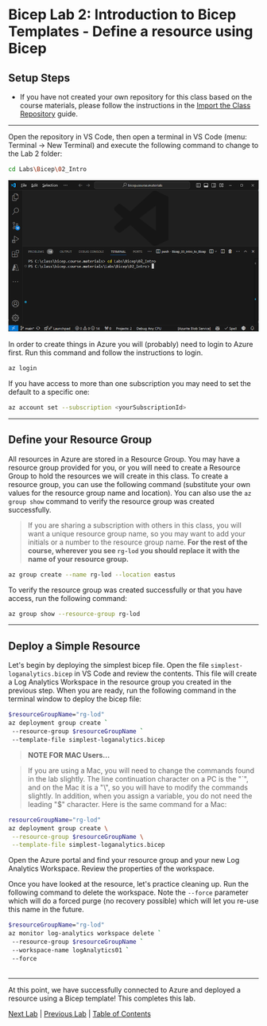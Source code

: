 # Bicep Lab 2: Introduction to Bicep Templates - Define a resource using Bicep

## Setup Steps

* If you have not created your own repository for this class based on the course materials, please follow the instructions in the [Import the Class Repository](../../setup/3-Clone-Repo.md) guide.

---

Open the repository in VS Code, then open a terminal in VS Code (menu: Terminal -> New Terminal) and execute the following command to change to the Lab 2 folder:

``` bash
cd Labs\Bicep\02_Intro
```

  ![Terminal](img/Terminal_01.png)

In order to create things in Azure you will (probably) need to login to Azure first.  Run this command and follow the instructions to login.

``` bash
az login
```

If you have access to more than one subscription you may need to set the default to a specific one:

``` bash
az account set --subscription <yourSubscriptionId>
```

---

## Define your Resource Group

All resources in Azure are stored in a Resource Group.  You may have a resource group provided for you, or you will need to create a Resource Group to hold the resources we will create in this class.  To create a resource group, you can use the following command (substitute your own values for the resource group name and location). You can also use the `az group show` command to verify the resource group was created successfully.

> If you are sharing a subscription with others in this class, you will want a unique resource group name, so you may want to add your initials or a number to the resource group name. 
**For the rest of the course, wherever you see `rg-lod` you should replace it with the name of your resource group.**

``` bash
az group create --name rg-lod --location eastus
```

To verify the resource group was created successfully or that you have access, run the following command:

``` bash
az group show --resource-group rg-lod
```

---

## Deploy a Simple Resource

Let's begin by deploying the simplest bicep file.  Open the file `simplest-loganalytics.bicep` in VS Code and review the contents.  This file will create a Log Analytics Workspace in the resource group you created in the previous step. When you are ready, run the following command in the terminal window to deploy the bicep file:

``` bash
$resourceGroupName="rg-lod"
az deployment group create `
 --resource-group $resourceGroupName `
 --template-file simplest-loganalytics.bicep

```

> **NOTE FOR MAC Users...**

> If you are using a Mac, you will need to change the commands found in the lab slightly.  The line continuation character on a PC is the "`", and on the Mac it is a "\\", so you will have to modify the commands slightly.  In addition, when you assign a variable, you do not need the leading "$" character.  Here is the same command for a Mac:

``` bash
resourceGroupName="rg-lod"
az deployment group create \
 --resource-group $resourceGroupName \
 --template-file simplest-loganalytics.bicep

```

Open the Azure portal and find your resource group and your new Log Analytics Workspace.  Review the properties of the workspace.

Once you have looked at the resource, let's practice cleaning up.  Run the following command to delete the workspace. Note the `--force` parameter which will do a forced purge (no recovery possible) which will let you re-use this name in the future.

``` bash
$resourceGroupName="rg-lod"
az monitor log-analytics workspace delete `
 --resource-group $resourceGroupName `
 --workspace-name logAnalytics01 `
 --force
 
```

<!-- ------------------------------------------------------------------------------------------ -->
---

At this point, we have successfully connected to Azure and deployed a resource using a Bicep template! This completes this lab.

[Next Lab](../03_Parameters/readme.md) | [Previous Lab](../02_Intro/readme.md) | [Table of Contents](./readme.md)
